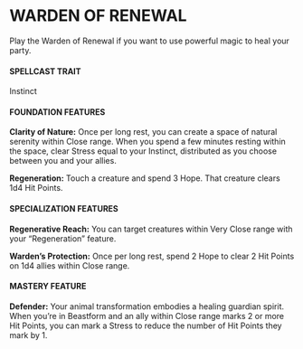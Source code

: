# WARDEN OF RENEWAL

Play the Warden of Renewal if you want to use powerful magic to heal your party.

#### SPELLCAST TRAIT

Instinct

#### FOUNDATION FEATURES

**Clarity of Nature:** Once per long rest, you can create a space of natural serenity within Close range. When you spend a few minutes resting within the space, clear Stress equal to your Instinct, distributed as you choose between you and your allies.

**Regeneration:** Touch a creature and spend 3 Hope. That creature clears 1d4 Hit Points.

#### SPECIALIZATION FEATURES

**Regenerative Reach:** You can target creatures within Very Close range with your “Regeneration” feature.

**Warden’s Protection:** Once per long rest, spend 2 Hope to clear 2 Hit Points on 1d4 allies within Close range.

#### MASTERY FEATURE

**Defender:** Your animal transformation embodies a healing guardian spirit. When you’re in Beastform and an ally within Close range marks 2 or more Hit Points, you can mark a Stress to reduce the number of Hit Points they mark by 1.

